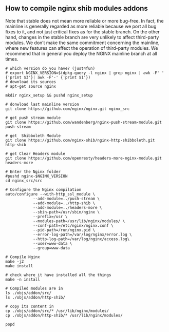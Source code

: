 ## How to compile nginx shib modules addons
Note that stable does not mean more reliable or more bug-free.
In fact, the mainline is generally regarded as more reliable because we port all bug fixes to it, and
not just critical fixes as for the stable branch. On the other hand, changes in the stable branch
are very unlikely to affect third-party modules. We don’t make the same commitment concerning
the mainline, where new features can affect the operation of third-party modules.
We recommend that in general you deploy the NGINX mainline branch at all times.

````
# which version do you have? (just4fun)
# export NGINX_VERSION=$(dpkg-query -l nginx | grep nginx | awk -F' ' {'print $3'}| awk -F'-' {'print $1'})
# download its sources
# apt-get source nginx

mkdir nginx_setup && pushd nginx_setup

# donwload last mainline version
git clone https://github.com/nginx/nginx.git nginx_src

# get push stream module
git clone https://github.com/wandenberg/nginx-push-stream-module.git push-stream

# get  Shibboleth Module
git clone https://github.com/nginx-shib/nginx-http-shibboleth.git http-shib

# get Clear Headers module
git clone https://github.com/openresty/headers-more-nginx-module.git headers-more

# Enter the Nginx folder
#pushd nginx-$NGINX_VERSION
cd nginx_src/src

# Configure the Nginx compilation
auto/configure --with-http_ssl_module \
            --add-module=../push-stream \
            --add-module=../http-shib \
            --add-module=../headers-more \
            --sbin-path=/usr/sbin/nginx \
            --prefix=/usr \
            --modules-path=/usr/lib/nginx/modules/ \
            --conf-path=/etc/nginx/nginx.conf \
            --pid-path=/run/nginx.pid \
            --error-log-path=/var/log/nginx/error.log \
            --http-log-path=/var/log/nginx/access.log\
            --user=www-data \
            --group=www-data
            
# Compile Nginx
make -j2
make install

# check where it have installed all the things
make -n install

# Compiled modules are in
ls ./objs/addon/src/
ls ./objs/addon/http-shib/

# copy its content in
cp ./objs/addon/src/* /usr/lib/nginx/modules/
cp ./objs/addon/http-shib/* /usr/lib/nginx/modules/

popd
````
